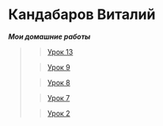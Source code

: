 


# Кандабаров Виталий
   *___Мои домашние работы___*
                                                                                           
>>[Урок 13](http://vitalikan.github.io/lesson_13/project_2/source/ "урок 13")
>
  >>[Урок 9](https://vitalikan.github.io/lesson/ "урок 9")
  >
>>[Урок 8](https://vitalikan.github.io/lesson_8/Dz_8/Dz_8/project_1/source/ "урок 8")
>
 >>[Урок 7](https://vitalikan.github.io/lesson_7/Дз-7/дз-7/project_1/source/ "урок 7")
 >
 >>[Урок 2](http://vitalikan.github.io/lesson_2_1/ "урок 2")
 
 

 

